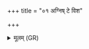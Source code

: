 +++
title = "०१ अग्निष् टे विश"

+++
<details><summary>मूलम् (GR)</summary>

अग्निष् टे विश आ नयाद्  
इन्द्रो वायुर् बृहस्पतिः ।  
स ते धर्मम् अदीधरद्  
धातेव भुवनेभ्यः ॥
</details>